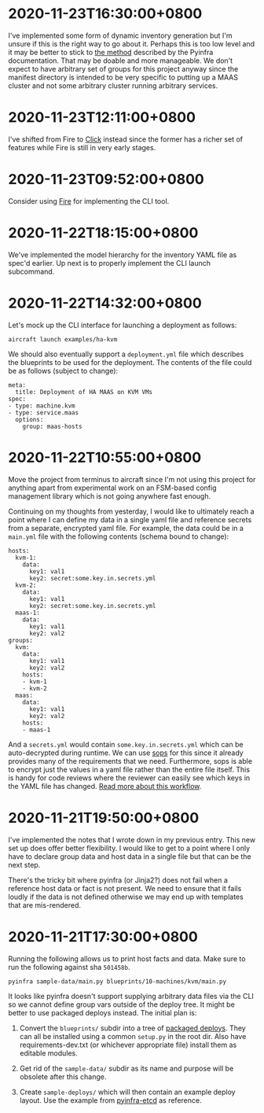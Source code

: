 # 2020-11-23T16:30:00+0800

I've implemented some form of dynamic inventory generation but I'm unsure
if this is the right way to go about it. Perhaps this is too low level and
it may be better to stick to [the method](https://docs.pyinfra.com/en/1.x/examples/dynamic_inventories_data.html)
described by the Pyinfra documentation. That may be doable and more manageable.
We don't expect to have arbitrary set of groups for this project anyway
since the manifest directory is intended to be very specific to putting up
a MAAS cluster and not some arbitrary cluster running arbitrary services.


# 2020-11-23T12:11:00+0800

I've shifted from Fire to [Click](https://click.palletsprojects.com/en/7.x/documentation/)
instead since the former has a richer set of features while Fire is still
in very early stages.


# 2020-11-23T09:52:00+0800

Consider using [Fire](https://google.github.io/python-fire/) for implementing
the CLI tool.


# 2020-11-22T18:15:00+0800

We've implemented the model hierarchy for the inventory YAML file as
spec'd earlier. Up next is to properly implement the CLI launch subcommand.


# 2020-11-22T14:32:00+0800

Let's mock up the CLI interface for launching a deployment as follows:

```
aircraft launch examples/ha-kvm
```

We should also eventually support a `deployment.yml` file which describes
the blueprints to be used for the deployment. The contents of the file
could be as follows (subject to change):

```
meta:
  title: Deployment of HA MAAS on KVM VMs
spec:
- type: machine.kvm
- type: service.maas
  options:
    group: maas-hosts
```


# 2020-11-22T10:55:00+0800

Move the project from terminus to aircraft since I'm not using this
project for anything apart from experimental work on an FSM-based config
management library which is not going anywhere fast enough.

Continuing on my thoughts from yesterday, I would like to ultimately reach
a point where I can define my data in a single yaml file and reference secrets
from a separate, encrypted yaml file. For example, the data could be in
a `main.yml` file with the following contents (schema bound to change):

```
hosts:
  kvm-1:
    data:
      key1: val1
      key2: secret:some.key.in.secrets.yml
  kvm-2:
    data:
      key1: val1
      key2: secret:some.key.in.secrets.yml
  maas-1:
    data:
      key1: val1
      key2: val2
groups:
  kvm:
    data:
      key1: val1
      key2: val2
    hosts:
    - kvm-1
    - kvm-2
  maas:
    data:
      key1: val1
      key2: val2
    hosts:
    - maas-1
```

And a `secrets.yml` would contain `some.key.in.secrets.yml` which can
be auto-decrypted during runtime. We can use [sops](https://github.com/mozilla/sops/)
for this since it already provides many of the requirements that we need.
Furthermore, sops is able to encrypt just the values in a yaml file
rather than the entire file itself. This is handy for code reviews where
the reviewer can easily see which keys in the YAML file has changed.
[Read more about this workflow](https://poweruser.blog/how-to-encrypt-secrets-in-config-files-1dbb794f7352).


# 2020-11-21T19:50:00+0800

I've implemented the notes that I wrote down in my previous entry. This
new set up does offer better flexibility. I would like to get to a point
where I only have to declare group data and host data in a single file
but that can be the next step.

There's the tricky bit where pyinfra (or Jinja2?) does not fail when a
reference host data or fact is not present. We need to ensure that it
fails loudly if the data is not defined otherwise we may end up with
templates that are mis-rendered.


# 2020-11-21T17:30:00+0800

Running the following allows us to print host facts and data. Make sure
to run the following against sha `501458b`.
 
```
pyinfra sample-data/main.py blueprints/10-machines/kvm/main.py
```

It looks like pyinfra doesn't support supplying arbitrary data files via
the CLI so we cannot define group vars outside of the deploy tree. It
might be better to use packaged deploys instead. The initial plan is:

1) Convert the `blueprints/` subdir into a tree of
   [packaged deploys](https://docs.pyinfra.com/en/1.x/api/deploys.html).
   They can all be installed using a common `setup.py` in the root dir.
   Also have requirements-dev.txt (or whichever appropriate file) install
   them as editable modules.

2) Get rid of the `sample-data/` subdir as its name and purpose will be
   obsolete after this change.

3) Create `sample-deploys/` which will then contain an example deploy
   layout. Use the example from [pyinfra-etcd](https://github.com/Fizzadar/pyinfra-etcd/tree/develop/example)
   as reference.


